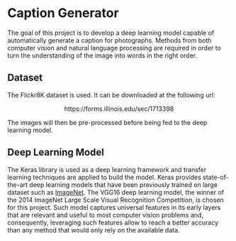 # Caption Generator
The goal of this project is to develop a deep learning model capable of automatically generate a caption for photographs. Methods from both computer vision and natural language processing are required in order to turn the understanding of the image into words in the right order.

## Dataset
The Flickr8K dataset is used. It can be downloaded at the following url:
<p align="center">https://forms.illinois.edu/sec/1713398</p>
The images will then be pre-processed before being fed to the deep learning model.

## Deep Learning Model
The Keras library is used as a deep learning framework and transfer learning techniques are applied to build the model. Keras provides state-of-the-art deep learning models that have been previously trained on large dataset such as [ImageNet](http://www.image-net.org/). The VGG16 deep learning model, the winner of the 2014 ImageNet Large Scale Visual Recognition Competition, is chosen for this project. Such model captures universal features in its early layers that are relevant and useful to most computer vision problems and, consequently, leveraging such features allow to reach a better accuracy than any method that would only rely on the available data.
